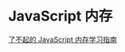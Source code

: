 <!--
 * @Author: tangdaoyong
 * @Date: 2021-01-15 10:35:44
 * @LastEditors: tangdaoyong
 * @LastEditTime: 2021-01-15 10:36:20
 * @Description: JavaScript 内存
-->
# JavaScript 内存

[了不起的 JavaScript 内存学习指南](https://mp.weixin.qq.com/s/9yibACTP1sTAn16jeWueOQ)